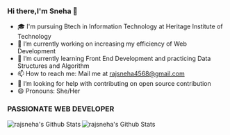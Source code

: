 ### Hi there,I'm Sneha 👋


- 🎓 I'm pursuing Btech in Information Technology at Heritage Institute of Technology 
- 🔭 I’m currently working on increasing my efficiency of Web Development
- 🌱 I’m currently learning Front End Development and practicing Data Structures and Algorithm
- 📫 How to reach me: Mail me at rajsneha4568@gmail.com 
- 🤔  I’m looking for help with contributing on open source contribution
- 😄 Pronouns: She/Her
             
             
 ### PASSIONATE WEB DEVELOPER



<img align="left" alt="rajsneha's Github Stats" src="https://github-readme-stats.vercel.app/api?username=rajsneha&show_icons=true&hide_border=true&theme=radical" />
<img align="left" alt ="rajsneha's Github Stats" src="https://github-readme-stats.vercel.app/api/top-langs/?username=rajsneha&layout=compact&theme=radical" />
